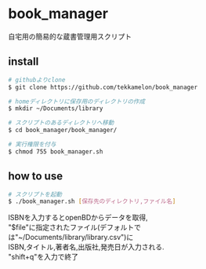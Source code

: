 # book_manager
自宅用の簡易的な蔵書管理用スクリプト

## install

```sh
# githubよりclone
$ git clone https://github.com/tekkamelon/book_manager

# homeディレクトリに保存用のディレクトリの作成
$ mkdir ~/Documents/library

# スクリプトのあるディレクトリへ移動
$ cd book_manager/book_manager/

# 実行権限を付与
$ chmod 755 book_manager.sh
```

## how to use

```sh
# スクリプトを起動
$ ./book_manager.sh [保存先のディレクトリ,ファイル名]
```

ISBNを入力するとopenBDからデータを取得,  
"$file"に指定されたファイル(デフォルトでは"~/Documents/library/library.csv")に  
ISBN,タイトル,著者名,出版社,発売日が入力される.  
"shift+q"を入力で終了
